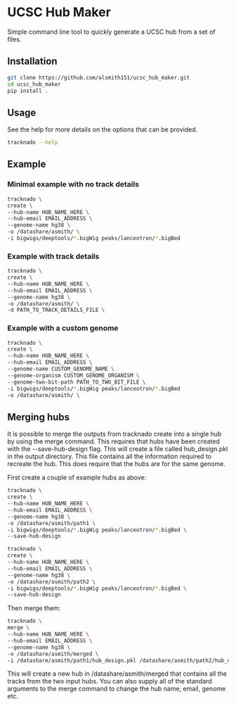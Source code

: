 # UCSC Hub Maker

Simple command line tool to quickly generate a UCSC hub from a set of files.

## Installation
```bash
git clone https://github.com/alsmith151/ucsc_hub_maker.git
cd ucsc_hub_maker
pip install .
```

## Usage

See the help for more details on the options that can be provided.

```bash
tracknado --help
```

## Example

### Minimal example with no track details

```bash
tracknado \
create \ 
--hub-name HUB_NAME_HERE \
--hub-email EMAIL_ADDRESS \
--genome-name hg38 \
-o /datashare/asmith/ \
-i bigwigs/deeptools/*.bigWig peaks/lanceotron/*.bigBed
```

### Example with track details

```bash
tracknado \
create \
--hub-name HUB_NAME_HERE \
--hub-email EMAIL_ADDRESS \
--genome-name hg38 \
-o /datashare/asmith/ \
-d PATH_TO_TRACK_DETAILS_FILE \
```

### Example with a custom genome

```bash
tracknado \
create \
--hub-name HUB_NAME_HERE \
--hub-email EMAIL_ADDRESS \
--genome-name CUSTOM_GENOME_NAME \
--genome-organism CUSTOM_GENOME_ORGANISM \
--genome-two-bit-path PATH_TO_TWO_BIT_FILE \
-i bigwigs/deeptools/*.bigWig peaks/lanceotron/*.bigBed
-o /datashare/asmith/ \
```

## Merging hubs

It is possible to merge the outputs from tracknado create into a single hub by using the merge command. This requires that
hubs have been created with the --save-hub-design flag. This will create a file called hub_design.pkl in the output
directory. This file contains all the information required to recreate the hub. This does require that the hubs are for the same
genome.

First create a couple of example hubs as above:

```bash
tracknado \
create \
--hub-name HUB_NAME_HERE \
--hub-email EMAIL_ADDRESS \
--genome-name hg38 \
-o /datashare/asmith/path1 \
-i bigwigs/deeptools/*.bigWig peaks/lanceotron/*.bigBed \
--save-hub-design
```

```bash
tracknado \
create \
--hub-name HUB_NAME_HERE \
--hub-email EMAIL_ADDRESS \
--genome-name hg38 \
-o /datashare/asmith/path2 \
-i bigwigs/deeptools/*.bigWig peaks/lanceotron/*.bigBed \
--save-hub-design
```


Then merge them:

```bash
tracknado \
merge \
--hub-name HUB_NAME_HERE \
--hub-email EMAIL_ADDRESS \
--genome-name hg38 \
-o /datashare/asmith/merged \
-i /datashare/asmith/path1/hub_design.pkl /datashare/asmith/path2/hub_design.pkl
```

This will create a new hub in /datashare/asmith/merged that contains all the tracks from the two input hubs. 
You can also supply all of the standard arguments to the merge command to change the hub name, email, genome etc.







